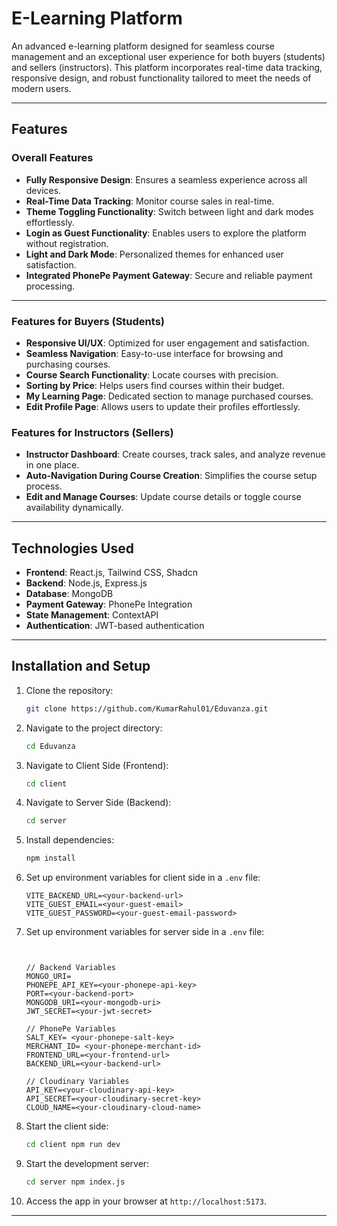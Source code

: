 # E-Learning Platform

An advanced e-learning platform designed for seamless course management and an exceptional user experience for both buyers (students) and sellers (instructors). This platform incorporates real-time data tracking, responsive design, and robust functionality tailored to meet the needs of modern users.

---

## Features

### Overall Features
- **Fully Responsive Design**: Ensures a seamless experience across all devices.
- **Real-Time Data Tracking**: Monitor course sales in real-time.
- **Theme Toggling Functionality**: Switch between light and dark modes effortlessly.
- **Login as Guest Functionality**: Enables users to explore the platform without registration.
- **Light and Dark Mode**: Personalized themes for enhanced user satisfaction.
- **Integrated PhonePe Payment Gateway**: Secure and reliable payment processing.

---

### Features for Buyers (Students)
- **Responsive UI/UX**: Optimized for user engagement and satisfaction.
- **Seamless Navigation**: Easy-to-use interface for browsing and purchasing courses.
- **Course Search Functionality**: Locate courses with precision.
- **Sorting by Price**: Helps users find courses within their budget.
- **My Learning Page**: Dedicated section to manage purchased courses.
- **Edit Profile Page**: Allows users to update their profiles effortlessly.

### Features for Instructors (Sellers)
- **Instructor Dashboard**: Create courses, track sales, and analyze revenue in one place.
- **Auto-Navigation During Course Creation**: Simplifies the course setup process.
- **Edit and Manage Courses**: Update course details or toggle course availability dynamically.

---

## Technologies Used
- **Frontend**: React.js, Tailwind CSS, Shadcn
- **Backend**: Node.js, Express.js
- **Database**: MongoDB
- **Payment Gateway**: PhonePe Integration
- **State Management**: ContextAPI
- **Authentication**: JWT-based authentication

---

## Installation and Setup

1. Clone the repository:
   ```bash
   git clone https://github.com/KumarRahul01/Eduvanza.git
   ```
2. Navigate to the project directory:
   ```bash
   cd Eduvanza
   ```
3. Navigate to Client Side (Frontend):
    ```bash
    cd client
    ```

4. Navigate to Server Side (Backend):
   ```bash
   cd server
   ```

5. Install dependencies:
   ```bash
   npm install
   ```

6. Set up environment variables for client side in a `.env` file:
   ```plaintext
   VITE_BACKEND_URL=<your-backend-url>
   VITE_GUEST_EMAIL=<your-guest-email>
   VITE_GUEST_PASSWORD=<your-guest-email-password>
   ```

7. Set up environment variables for server side in a `.env` file:
   ```plaintext


   // Backend Variables
   MONGO_URI=
   PHONEPE_API_KEY=<your-phonepe-api-key>
   PORT=<your-backend-port>
   MONGODB_URI=<your-mongodb-uri>
   JWT_SECRET=<your-jwt-secret>

   // PhonePe Variables
   SALT_KEY= <your-phonepe-salt-key>
   MERCHANT_ID= <your-phonepe-merchant-id>
   FRONTEND_URL=<your-frontend-url>
   BACKEND_URL=<your-backend-url>

   // Cloudinary Variables
   API_KEY=<your-cloudinary-api-key>
   API_SECRET=<your-cloudinary-secret-key>
   CLOUD_NAME=<your-cloudinary-cloud-name>

   ```
8. Start the client side:
   ```bash
   cd client npm run dev

9. Start the development server:
   ```bash
   cd server npm index.js 

10. Access the app in your browser at `http://localhost:5173`.

---

